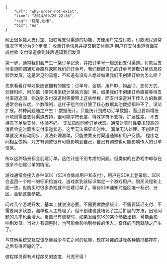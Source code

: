 ```
{
    "url": "why-order-not-exist",
    "time": "2014/09/25 22:36",
    "tag": "随笔,吐槽",
    "toc": "no"
}
```

网上很多接入支付宝、银联等支付渠道的功能，方便用户完成付款。付款流程通常情况下可分为3个步骤：
收集订单信息并提交到支付渠道
用户在支付渠道页面完成付款
支付渠道收到钱后通知我们发货

第一步，通常我们会产生一条订单记录，并把订单号一起送到支付渠道。付款后支付渠道回调通知会原样返回我们的订单号，我们根据自己的订单号读取订单信息校验后发货。这是常见的流程，不知道有没有人想过如果我们不创建订单为怎么样？

先来看看订单对象应该拥有的属性：订单号、金额、用户ID、物品ID、支付方式、创建时间、附加值（常常用来统计某些方面）等，如果我们不创建订单直接等待支付渠道返回，则送到支付渠道时需要带上这些参数，而支付渠道对于传入方的数据通常会有长度、个数限制，这样子组合估计除了核心数据其他数据都带不了，没法扩展。种种问题随之产生：
数据统计。只能统计到成功订单数据，而且要新增统计项则需要支付渠道支持，很可能字符长度、特殊字符不支持，扩展性差。
不支持先下单后支付，体验不好。
无法自动同步订单状态。通常对实时性要求较高的消费会定时同步支付渠道状态，这里无法保证实时性。
漏单无法处理。不创建订单就没法自动同步，没法处理漏单，只能依靠支付渠道通知和用户反馈。
程序之间相互依赖，对方有调整很有可能影响到自己，自己有调整也可能影响传入的订单信息。

所以这种场景都会创建订单，这估计是不用考虑的问题。但类似的在游戏中却存在很多不创建订单的情况。

游戏通常会接入各种SDK（SDK会集成用户和支付），用户在SDK上登录后，SDK会返回一个唯一的标识给游戏，游戏拿到该标识绑定一个游戏用户。购买流程和上面一致，但购买时很多游戏就不创建订单了。等待SDK通知时返回唯一标识、分区、金额这些参数。

问过几个游戏开发，基本上就说没必要。不需要做数据统计、不需要延迟支付、不需要同步状态，漏单也人工处理了。但不创建也就堵死了之后扩展的方法，出现问题的几率也会增大。当自己有调整时，如果发给SDK的某个参数出错，可能会影响到发货。当对方有调整时，也可能会影响到参数的传入。奇怪的问题就随之产生了。

与其他系统交互应该尽量减少与它之间的依赖，现在对接的游戏各种情况都存在，之后有得苦逼的了。

做程序员得有点程序员的态度，马虎不得！